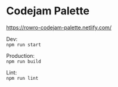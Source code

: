# Codejam Palette

https://rowro-codejam-palette.netlify.com/

Dev:  
`npm run start`

Production:  
`npm run build`

Lint:  
`npm run lint`